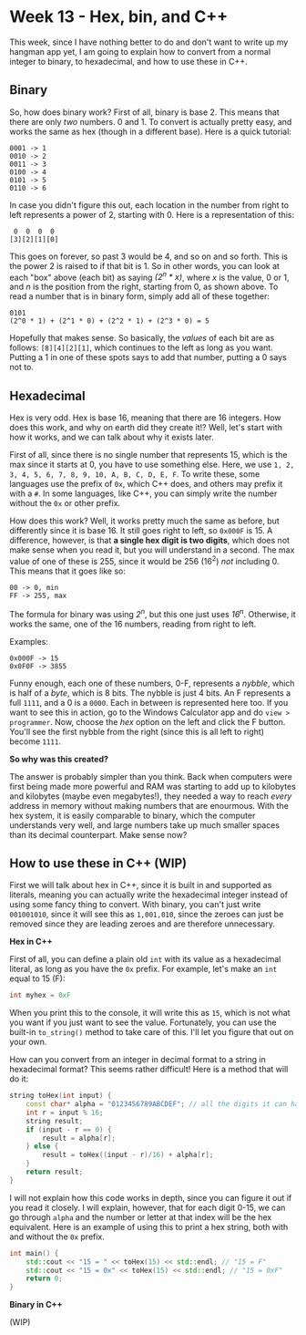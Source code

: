 # Week 13 - Hex, bin, and C++

This week, since I have nothing better to do and don't want to write up my hangman app yet, I am going to explain how to convert from a normal integer to binary, to hexadecimal, and how to use these in C++.

## Binary

So, how does binary work? First of all, binary is base 2. This means that there are only *two* numbers. 0 and 1. To convert is actually pretty easy, and works the same as hex (though in a different base). Here is a quick tutorial:

```
0001 -> 1
0010 -> 2
0011 -> 3
0100 -> 4
0101 -> 5
0110 -> 6
```

In case you didn't figure this out, each location in the number from right to left represents a power of 2, starting with 0. Here is a representation of this:

```
 0  0  0  0
[3][2][1][0]
```

This goes on forever, so past 3 would be 4, and so on and so forth. This is the power 2 is raised to if that bit is 1. So in other words, you can look at each "box" above (each bit) as saying *(2<sup>n</sup> * x)*, where *x* is the value, 0 or 1, and *n* is the position from the right, starting from 0, as shown above. To read a number that is in binary form, simply add all of these together:

```
0101
(2^0 * 1) + (2^1 * 0) + (2^2 * 1) + (2^3 * 0) = 5
```

Hopefully that makes sense. So basically, the *values* of each bit are as follows: `[8][4][2][1]`, which continues to the left as long as you want. Putting a 1 in one of these spots says to add that number, putting a 0 says not to.

## Hexadecimal

Hex is very odd. Hex is base 16, meaning that there are 16 integers. How does this work, and why on earth did they create it!? Well, let's start with how it works, and we can talk about why it exists later.

First of all, since there is no single number that represents 15, which is the max since it starts at 0, you have to use something else. Here, we use `1, 2, 3, 4, 5, 6, 7, 8, 9, 10, A, B, C, D, E, F`. To write these, some languages use the prefix of `0x`, which C++ does, and others may prefix it with a `#`. In some languages, like C++, you can simply write the number without the `0x` or other prefix.

How does this work? Well, it works pretty much the same as before, but differently since it is base 16. It still goes right to left, so `0x000F` is 15. A difference, however, is that **a single hex digit is two digits**, which does not make sense when you read it, but you will understand in a second. The max value of one of these is 255, since it would be 256 (16<sup>2</sup>) *not* including 0. This means that it goes like so:

```
00 -> 0, min
FF -> 255, max
```

The formula for binary was using *2<sup>n</sup>*, but this one just uses *16<sup>n</sup>*. Otherwise, it works the same, one of the 16 numbers, reading from right to left.

Examples:

```
0x000F -> 15
0x0F0F -> 3855
```

Funny enough, each one of these numbers, 0-F, represents a *nybble*, which is half of a *byte*, which is 8 bits. The nybble is just 4 bits. An F represents a full `1111`, and a 0 is a `0000`. Each in between is represented here too. If you want to see this in action, go to the Windows Calculator app and do `view > programmer`. Now, choose the *hex* option on the left and click the F button. You'll see the first nybble from the right (since this is all left to right) become `1111`.

**So why was this created?**

The answer is probably simpler than you think. Back when computers were first being made more powerful and RAM was starting to add up to kilobytes and kilobytes (maybe even megabytes!), they needed a way to reach *every* address in memory without making numbers that are enourmous. With the hex system, it is easily comparable to binary, which the computer understands very well, and large numbers take up much smaller spaces than its decimal counterpart. Make sense now?

## How to use these in C++ (WIP)

First we will talk about hex in C++, since it is built in and supported as literals, meaning you can actually write the hexadecimal integer instead of using some fancy thing to convert. With binary, you can't just write `001001010`, since it will see this as `1,001,010`, since the zeroes can just be removed since they are leading zeroes and are therefore unnecessary.

**Hex in C++**

First of all, you can define a plain old `int` with its value as a hexadecimal literal, as long as you have the `0x` prefix. For example, let's make an `int` equal to 15 (F):

```c++
int myhex = 0xF
```

When you print this to the console, it will write this as `15`, which is not what you want if you just want to see the value. Fortunately, you can use the built-in `to_string()` method to take care of this. I'll let you figure that out on your own.

How can you convert from an integer in decimal format to a string in hexadecimal format? This seems rather difficult! Here is a method that will do it:

```c++
string toHex(int input) {
	const char* alpha = "0123456789ABCDEF"; // all the digits it can have
	int r = input % 16;
	string result;
	if (input - r == 0) {
		result = alpha[r];
	} else {
		result = toHex((input - r)/16) + alpha[r];
	}
	return result;
}
```

I will not explain how this code works in depth, since you can figure it out if you read it closely. I will explain, however, that for each digit 0-15, we can go through `alpha` and the number or letter at that index will be the hex equivalent. Here is an example of using this to print a hex string, both with and without the `0x` prefix.

```c++
int main() {
	std::cout << "15 = " << toHex(15) << std::endl; // "15 = F"
	std::cout << "15 = 0x" << toHex(15) << std::endl; // "15 = 0xF"
	return 0;
}
```

**Binary in C++**

(WIP)
